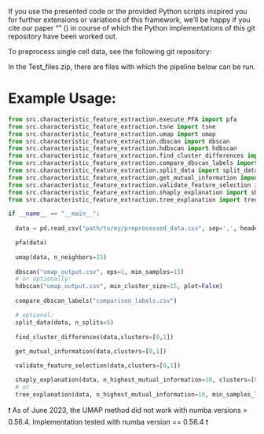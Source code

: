 If you use the presented code or the provided Python scripts inspired you for further extensions or variations of this framework, we’ll be happy if you cite our paper “” () in course of which the Python implementations of this git repository have been worked out.

To preprocess single cell data, see the following git repository:

In the Test_files.zip, there are files with which the pipeline below can be run.

# Example Usage:
```Python
from src.characteristic_feature_extraction.execute_PFA import pfa
from src.characteristic_feature_extraction.tsne import tsne
from src.characteristic_feature_extraction.umap import umap
from src.characteristic_feature_extraction.dbscan import dbscan
from src.characteristic_feature_extraction.hdbscan import hdbscan
from src.characteristic_feature_extraction.find_cluster_differences import find_cluster_differences
from src.characteristic_feature_extraction.compare_dbscan_labels import compare_dbscan_labels
from src.characteristic_feature_extraction.split_data import split_data
from src.characteristic_feature_extraction.get_mutual_information import get_mutual_information
from src.characteristic_feature_extraction.validate_feature_selection import validate_feature_selection
from src.characteristic_feature_extraction.shaply_explanation import shaply_explanation
from src.characteristic_feature_extraction.tree_explanation import tree_explanation

if __name__ == "__main__":
  
  data = pd.read_csv("path/to/my/preprocessed_data.csv", sep=',', header=None)

  pfa(data)
  
  umap(data, n_neighbors=15)
  
  dbscan("umap_output.csv", eps=1, min_samples=15)
  # or optionally:
  hdbscan("umap_output.csv", min_cluster_size=15, plot=False)
  
  compare_dbscan_labels("comparison_labels.csv")

  # optional:
  split_data(data, n_splits=5)
  
  find_cluster_differences(data,clusters=[0,1])
  
  get_mutual_information(data,clusters=[0,1])

  validate_feature_selection(data,clusters=[0,1])

  shaply_explanation(data, n_highest_mutual_information=10, clusters=[0,1])
  # or
  tree_explanation(data, n_highest_mutual_information=10, min_samples_leaf=50, clusters=[0,1])

```


:exclamation: As of June 2023, the UMAP method did not work with numba versions > 0.56.4. Implementation tested with numba version == 0.56.4 :exclamation:
